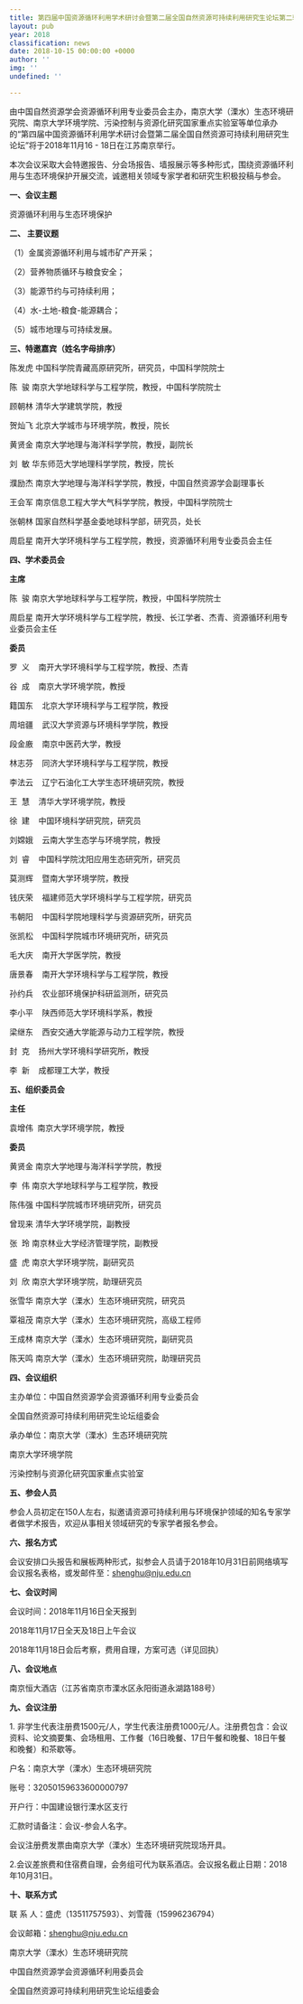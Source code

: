 ```yaml
---
title: 第四届中国资源循环利用学术研讨会暨第二届全国自然资源可持续利用研究生论坛第二轮通知
layout: pub
year: 2018
classification: news
date: 2018-10-15 00:00:00 +0000
author: ''
img: ''
undefined: ''

---
```


由中国自然资源学会资源循环利用专业委员会主办，南京大学（溧水）生态环境研究院、南京大学环境学院、污染控制与资源化研究国家重点实验室等单位承办的“第四届中国资源循环利用学术研讨会暨第二届全国自然资源可持续利用研究生论坛”将于2018年11月16 - 18日在江苏南京举行。

本次会议采取大会特邀报告、分会场报告、墙报展示等多种形式，围绕资源循环利用与生态环境保护开展交流，诚邀相关领域专家学者和研究生积极投稿与参会。

**一、会议主题**

资源循环利用与生态环境保护

**二、 主要议题**

（1）金属资源循环利用与城市矿产开采；

（2）营养物质循环与粮食安全；

（3）能源节约与可持续利用；

（4）水-土地-粮食-能源耦合；

（5）城市地理与可持续发展。

**三、特邀嘉宾（姓名字母排序）**

陈发虎 中国科学院青藏高原研究所，研究员，中国科学院院士

陈  骏 南京大学地球科学与工程学院，教授，中国科学院院士

顾朝林 清华大学建筑学院，教授

贺灿飞 北京大学城市与环境学院，教授，院长

黄贤金 南京大学地理与海洋科学学院，教授，副院长

刘  敏 华东师范大学地理科学学院，教授，院长

濮励杰 南京大学地理与海洋科学学院，教授，中国自然资源学会副理事长

王会军 南京信息工程大学大气科学学院，教授，中国科学院院士

张朝林 国家自然科学基金委地球科学部，研究员，处长

周启星 南开大学环境科学与工程学院，教授，资源循环利用专业委员会主任

**四、学术委员会**

**主席**

陈  骏 南京大学地球科学与工程学院，教授，中国科学院院士

周启星 南开大学环境科学与工程学院，教授、长江学者、杰青、资源循环利用专业委员会主任

**委员**

罗  义    南开大学环境科学与工程学院，教授、杰青

谷  成    南京大学环境学院，教授

籍国东    北京大学环境科学与工程学院，教授

周培疆    武汉大学资源与环境科学学院，教授

段金廒    南京中医药大学，教授

林志芬    同济大学环境科学与工程学院，教授

李法云    辽宁石油化工大学生态环境研究院，教授

王  慧    清华大学环境学院，教授

徐  建    中国环境科学研究院，研究员

刘嫦娥    云南大学生态学与环境学院，教授

刘  睿    中国科学院沈阳应用生态研究所，研究员

莫测辉    暨南大学环境学院，教授

钱庆荣    福建师范大学环境科学与工程学院，研究员

韦朝阳    中国科学院地理科学与资源研究所，研究员

张凯松    中国科学院城市环境研究所，研究员

毛大庆    南开大学医学院，教授

唐景春    南开大学环境科学与工程学院，教授

孙约兵    农业部环境保护科研监测所，研究员

李小平    陕西师范大学环境科学系，教授

梁继东    西安交通大学能源与动力工程学院，教授

封  克    扬州大学环境科学研究所，教授

李  新    成都理工大学，教授

**五、组织委员会**

**主任**

袁增伟  南京大学环境学院，教授

**委员**

黄贤金 南京大学地理与海洋科学学院，教授

李  伟 南京大学地球科学与工程学院，教授

陈伟强 中国科学院城市环境研究所，研究员

曾现来 清华大学环境学院，副教授

张  玲 南京林业大学经济管理学院，副教授

盛  虎 南京大学环境学院，副研究员

刘  欣 南京大学环境学院，助理研究员

张雪华 南京大学（溧水）生态环境研究院，研究员

覃祖茂 南京大学（溧水）生态环境研究院，高级工程师

王成林 南京大学（溧水）生态环境研究院，副研究员

陈天鸣 南京大学（溧水）生态环境研究院，助理研究员

**四、会议组织**

主办单位：中国自然资源学会资源循环利用专业委员会

全国自然资源可持续利用研究生论坛组委会

承办单位：南京大学（溧水）生态环境研究院

南京大学环境学院

污染控制与资源化研究国家重点实验室

**五、参会人员**

参会人员初定在150人左右，拟邀请资源可持续利用与环境保护领域的知名专家学者做学术报告，欢迎从事相关领域研究的专家学者报名参会。

**六、报名方式**

会议安排口头报告和展板两种形式，拟参会人员请于2018年10月31日前网络填写会议报名表格，或发邮件至：shenghu@nju.edu.cn

**七、会议时间**

会议时间：2018年11月16日全天报到

2018年11月17日全天及18日上午会议

2018年11月18日会后考察，费用自理，方案可选（详见回执）

**八、会议地点**

南京恒大酒店（江苏省南京市溧水区永阳街道永湖路188号）

**九、会议注册**

1\. 非学生代表注册费1500元/人，学生代表注册费1000元/人。注册费包含：会议资料、论文摘要集、会场租用、工作餐（16日晚餐、17日午餐和晚餐、18日午餐和晚餐）和茶歇等。

户名：南京大学（溧水）生态环境研究院

账号：32050159633600000797

开户行：中国建设银行溧水区支行

汇款时请备注：会议-参会人名字。

会议注册费发票由南京大学（溧水）生态环境研究院现场开具。

2\.会议差旅费和住宿费自理，会务组可代为联系酒店。会议报名截止日期：2018年10月31日。

**十、联系方式**

联 系 人：盛虎（13511757593）、刘雪薇（15996236794）

会议邮箱：[shenghu@nju.edu.cn](mailto:shenghu@nju.edu.cn)

南京大学（溧水）生态环境研究院

中国自然资源学会资源循环利用委员会

全国自然资源可持续利用研究生论坛组委会